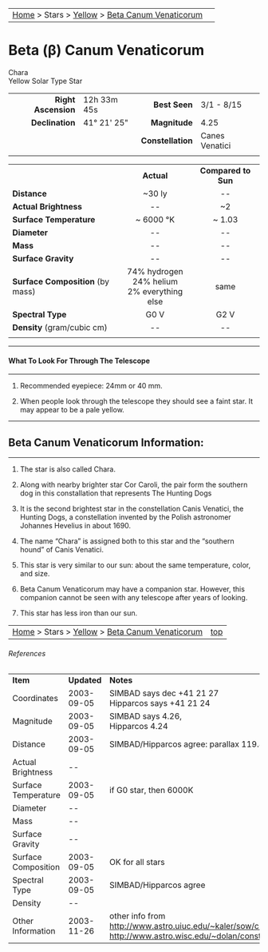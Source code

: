 <script src="/js/whatsup.js"></script>
<script type="text/javascript">
	var objectName ="Chara"
	var objectDesc ="Beta (β) Canum Venaticorum<br/>Yellow Solar Type Star"
	var objectImage=""
</script>

|    |    |
|:---|---:|
|[Home](/notes/#object-notes) > Stars > [Yellow](../!yellow-stars) > [Beta Canum Venaticorum](#beta-canum-venaticorum)|  <div id=whatsup></div> |

# Beta (&beta;) Canum Venaticorum 
Chara<br/>
Yellow Solar Type Star

|   |   |   |   |
|--:|:--|--:|:--|
|**Right Ascension**|12h 33m 45s|**Best Seen**|3/1 - 8/15|
|**Declination**|41&deg; 21' 25"|**Magnitude**|4.25|
|   |   |**Constellation**|Canes Venatici|
|   |   |   |

	
|   |   |   |
|---|:--:|:--:|
|  |**Actual**|**Compared to Sun**|
|**Distance**|~30 ly|--|
|**Actual Brightness**|--|~2|
|**Surface Temperature**|~ 6000 &deg;K|~ 1.03|
|**Diameter**|--|--|
|**Mass**|--|--|
|**Surface Gravity**|--|--|
|**Surface Composition** (by mass)|74% hydrogen<br>24% helium<br>2% everything else|same|
|**Spectral Type**|G0 V|G2 V|
|**Density** (gram/cubic cm)|--|--|
|   |   |   |


---
#### What To Look For Through The Telescope
---

1.  Recommended eyepiece: 24mm or 40 mm.

1.  When people look through the telescope they should see a faint star.  It may appear to be a pale yellow.

---
## Beta Canum Venaticorum Information:
---

1.	The star is also called Chara.

1.  Along with nearby brighter star Cor Caroli, the pair form the southern dog in this constallation that represents The Hunting Dogs

1.  It is the second brightest star in the constellation Canis Venatici, the Hunting Dogs, a constellation invented by the Polish astronomer Johannes Hevelius in about 1690.

1.  The name “Chara” is assigned both to this star and the “southern hound” of Canis Venatici.

1.  This star is very similar to our sun: about the same temperature, color, and size.

1.  Beta Canum Venaticorum may have a companion star.  However, this companion cannot be seen with any telescope after years of looking.

1.  This star has less iron than our sun.


|    |    |
|:---|---:|
|[Home](/notes/#object-notes) > Stars > [Yellow](../!yellow-stars) > [Beta Canum Venaticorum](#beta-canum-venaticorum)| [top](#beta-canum-venaticorum) |

###### References

|   |   |   |
|---|---|---|
|**Item**|**Updated**|**Notes**| 
|Coordinates|2003-09-05|SIMBAD says dec +41 21 27<br/>Hipparcos says +41 21 24|
|Magnitude	|2003-09-05|SIMBAD says 4.26,<br/> Hipparcos 4.24|
|Distance	|2003-09-05|SIMBAD/Hipparcos agree: parallax 119.46 mas|
|Actual Brightness	|--	|  |
|Surface Temperature|2003-09-05|if G0 star, then 6000K|
|Diameter|--|  |
|Mass|--|  |
|Surface Gravity	|--	|  |
|Surface Composition|2003-09-05|OK for all stars|
| Spectral Type	|2003-09-05|SIMBAD/Hipparcos agree|
|Density	|--	|  |
|Other Information	|2003-11-26|other info from<br/><http://www.astro.uiuc.edu/~kaler/sow/chara.html><br/><http://www.astro.wisc.edu/~dolan/constellations/constellations/Canes_Venatici.html>|

